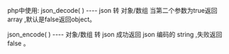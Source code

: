 php中使用:
json_decode( )    ---- json 转 对象/数组
当第二个参数为true返回 array ,默认是false返回object。

json_encode( )    ---- 对象/数组 转 json
成功返回 json 编码的 string ,失败返回 false 。